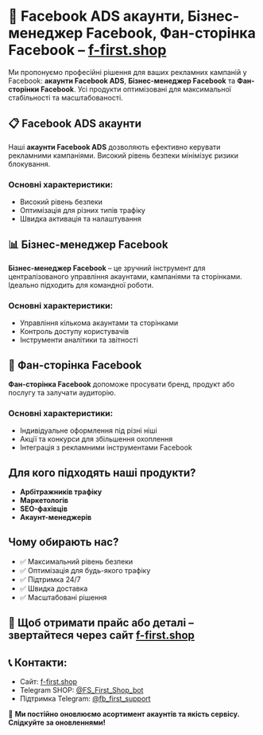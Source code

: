 # 📡 Facebook ADS акаунти, Бізнес-менеджер Facebook, Фан-сторінка Facebook – [f-first.shop](https://f-first.shop/en)

Ми пропонуємо професійні рішення для ваших рекламних кампаній у Facebook: **акаунти Facebook ADS**, **Бізнес-менеджер Facebook** та **Фан-сторінки Facebook**. Усі продукти оптимізовані для максимальної стабільності та масштабованості.

## 📋 Facebook ADS акаунти
Наші **акаунти Facebook ADS** дозволяють ефективно керувати рекламними кампаніями. Високий рівень безпеки мінімізує ризики блокування.

### Основні характеристики:
- Високий рівень безпеки
- Оптимізація для різних типів трафіку
- Швидка активація та налаштування

## 📊 Бізнес-менеджер Facebook
**Бізнес-менеджер Facebook** – це зручний інструмент для централізованого управління акаунтами, кампаніями та сторінками. Ідеально підходить для командної роботи.

### Основні характеристики:
- Управління кількома акаунтами та сторінками
- Контроль доступу користувачів
- Інструменти аналітики та звітності

## 💬 Фан-сторінка Facebook
**Фан-сторінка Facebook** допоможе просувати бренд, продукт або послугу та залучати аудиторію.

### Основні характеристики:
- Індивідуальне оформлення під різні ніші
- Акції та конкурси для збільшення охоплення
- Інтеграція з рекламними інструментами Facebook

## Для кого підходять наші продукти?
- **Арбітражників трафіку**
- **Маркетологів**
- **SEO-фахівців**
- **Акаунт-менеджерів**

## Чому обирають нас?
- ✅ Максимальний рівень безпеки
- ✅ Оптимізація для будь-якого трафіку
- ✅ Підтримка 24/7
- ✅ Швидка доставка
- ✅ Масштабовані рішення

## 💬 Щоб отримати прайс або деталі – звертайтеся через сайт [f-first.shop](https://f-first.shop/en)

## 📞 Контакти:
- Сайт: [f-first.shop](https://f-first.shop/en)
- Telegram SHOP: [@FS_First_Shop_bot](https://t.me/FS_First_Shop_bot)
- Підтримка Telegram: [@fb_first_support](https://t.me/fb_first_support)

🔔 **Ми постійно оновлюємо асортимент акаунтів та якість сервісу. Слідкуйте за оновленнями!**

